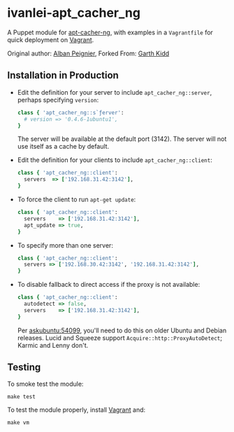 # ivanlei-apt_cacher_ng

A Puppet module for [apt-cacher-ng], with examples in a `Vagrantfile` for quick deployment on [Vagrant].

Original author: [Alban Peignier], Forked From: [Garth Kidd]

## Installation in Production

* Edit the definition for your server to include `apt_cacher_ng::server`, perhaps
  specifying `version`:
  ```ruby      
  class { 'apt_cacher_ng::s`ƒerver':
    # version => '0.4.6-1ubuntu1',
  }
  ```
  The server will be available at the default port (3142).
  The server will not use itself as a cache by default. 

* Edit the definition for your clients to include `apt_cacher_ng::client`:
  ```ruby
  class { 'apt_cacher_ng::client':
    servers  => ['192.168.31.42:3142'],
  }
  ```

* To force the client to run `apt-get update`:
  ```ruby
  class { 'apt_cacher_ng::client':
    servers    => ['192.168.31.42:3142'],
    apt_update => true,
  }
  ```

* To specify more than one server:
  ```ruby
  class { 'apt_cacher_ng::client':
    servers => ['192.168.30.42:3142', '192.168.31.42:3142'],
  }
  ```

* To disable fallback to direct access if the proxy is not available:
  ```ruby
  class { 'apt_cacher_ng::client':
    autodetect => false,
    servers    => ['192.168.31.42:3142'],
  }
  ```
  Per [askubuntu:54099], you'll need to do this on older Ubuntu and Debian
  releases. Lucid and Squeeze support `Acquire::http::ProxyAutoDetect`;
  Karmic and Lenny don't.

## Testing

To smoke test the module:

    make test

To test the module properly, install [Vagrant] and:

    make vm

[apt-cacher-ng]: http://www.unix-ag.uni-kl.de/~bloch/acng/
[smoke test]: http://docs.puppetlabs.com/guides/tests_smoke.htm
[Alban Peignier]: https://github.com/albanpeignier
[Garth Kidd]: https://github.com/garthk
[Gabriel Filion]: https://github.com/lelutin
[Lekensteyn]: http://www.lekensteyn.nl/
[Vagrant]: http://vagrantup.com/
[host-only networking]: http://vagrantup.com/docs/host_only_networking.html
[askubuntu:54099]: http://askubuntu.com/a/54099
[Puppet Provisioning]: http://vagrantup.com/docs/provisioners/puppet.html
